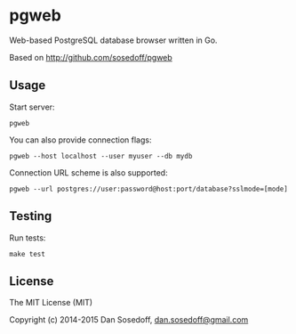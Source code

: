 # pgweb

Web-based PostgreSQL database browser written in Go.

Based on http://github.com/sosedoff/pgweb

## Usage

Start server:

```
pgweb
```

You can also provide connection flags:

```
pgweb --host localhost --user myuser --db mydb
```

Connection URL scheme is also supported:

```
pgweb --url postgres://user:password@host:port/database?sslmode=[mode]
```

## Testing

Run tests:

```
make test
```

## License

The MIT License (MIT)

Copyright (c) 2014-2015 Dan Sosedoff, <dan.sosedoff@gmail.com>
